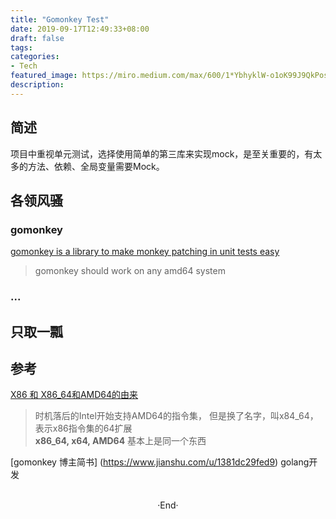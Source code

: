 ```yaml
---
title: "Gomonkey Test"
date: 2019-09-17T12:49:33+08:00
draft: false
tags: 
categories: 
- Tech
featured_image: https://miro.medium.com/max/600/1*YbhyklW-o1oK99J9QkPosQ.jpeg
description: 
---
```

## 简述
项目中重视单元测试，选择使用简单的第三库来实现mock，是至关重要的，有太多的方法、依赖、全局变量需要Mock。   

## 各领风骚
### gomonkey 
[gomonkey is a library to make monkey patching in unit tests easy ]( https://github.com/agiledragon/gomonkey)   

> gomonkey should work on any amd64 system 

### ... 

## 只取一瓢 


## 参考  
[X86 和 X86_64和AMD64的由来]( https://blog.csdn.net/wf19930209/article/details/79536506)   

> 时机落后的Intel开始支持AMD64的指令集， 但是换了名字，叫x84_64， 表示x86指令集的64扩展   
> **x86_64, x64, AMD64** 基本上是同一个东西

[gomonkey 博主简书] (https://www.jianshu.com/u/1381dc29fed9)   golang开发   
<br>

<center>  ·End·  </center>

